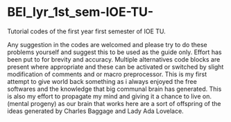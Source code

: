 # BEI_Iyr_1st_sem-IOE-TU-
Tutorial codes of the first year first semester of IOE TU. 

Any suggestion in the codes are welcomed and please try to do these problems yourself and suggest this to be used as the guide only. 
Effort has been put to for brevity and accuracy.
Multiple alternatives code blocks are present where appropriate and these can be activated or switched by slight modification of comments and or macro preprocessor.
This is my first attempt to give world back something as i always enjoyed the free softwares and the knowledge that big communal brain has generated. 
This is also my effort to propagate my mind and giving it a chance to live on. (mental progeny) as our brain that works here are a sort of offspring of the ideas generated by Charles Baggage and Lady Ada Lovelace. 

